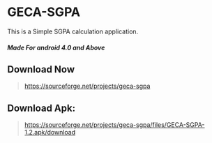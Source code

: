 # GECA-SGPA
This is a Simple SGPA calculation application.
##### Made For android 4.0 and Above
Download Now 
-----
>https://sourceforge.net/projects/geca-sgpa

Download Apk:
-----
>https://sourceforge.net/projects/geca-sgpa/files/GECA-SGPA-1.2.apk/download
